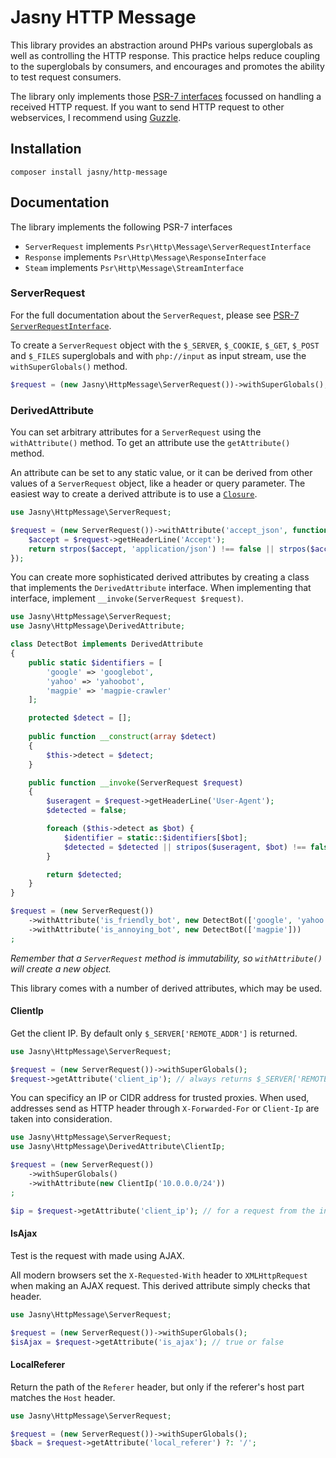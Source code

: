 # Jasny HTTP Message

This library provides an abstraction around PHPs various superglobals as well as controlling the HTTP response. This
practice helps reduce coupling to the superglobals by consumers, and encourages and promotes the ability to test request
consumers.

The library only implements those [PSR-7 interfaces](http://www.php-fig.org/psr/psr-7/) focussed on handling a received
HTTP request. If you want to send HTTP request to other webservices, I recommend using
[Guzzle](http://docs.guzzlephp.org/).

## Installation

    composer install jasny/http-message

## Documentation

The library implements the following PSR-7 interfaces

 * `ServerRequest` implements `Psr\Http\Message\ServerRequestInterface`
 * `Response` implements `Psr\Http\Message\ResponseInterface`
 * `Steam` implements `Psr\Http\Message\StreamInterface`

### ServerRequest

For the full documentation about the `ServerRequest`, please see
[PSR-7 `ServerRequestInterface`](http://www.php-fig.org/psr/psr-7/#3-2-1-psr-http-message-serverrequestinterface).

To create a `ServerRequest` object with the `$_SERVER`, `$_COOKIE`, `$_GET`, `$_POST` and `$_FILES` superglobals and
with `php://input` as input stream, use the `withSuperGlobals()` method.

```php
$request = (new Jasny\HttpMessage\ServerRequest())->withSuperGlobals();
```

### DerivedAttribute

You can set arbitrary attributes for a `ServerRequest` using the `withAttribute()` method. To get an attribute use the
`getAttribute()` method.

An attribute can be set to any static value, or it can be derived from other values of a `ServerRequest` object, like a
header or query parameter. The easiest way to create a derived attribute is to use a
[`Closure`](http://www.php.net/closure).

```php
use Jasny\HttpMessage\ServerRequest;

$request = (new ServerRequest())->withAttribute('accept_json', function(ServerRequest $request) {
    $accept = $request->getHeaderLine('Accept');
    return strpos($accept, 'application/json') !== false || strpos($accept, '*/*') !== false;
});
```

You can create more sophisticated derived attributes by creating a class that implements the `DerivedAttribute`
interface. When implementing that interface, implement `__invoke(ServerRequest $request)`. 

```php
use Jasny\HttpMessage\ServerRequest;
use Jasny\HttpMessage\DerivedAttribute;

class DetectBot implements DerivedAttribute
{
    public static $identifiers = [
        'google' => 'googlebot',
        'yahoo' => 'yahoobot',
        'magpie' => 'magpie-crawler'
    ];

    protected $detect = [];
    
    public function __construct(array $detect)
    {
        $this->detect = $detect;
    }

    public function __invoke(ServerRequest $request)
    {
        $useragent = $request->getHeaderLine('User-Agent');
        $detected = false;

        foreach ($this->detect as $bot) {
            $identifier = static::$identifiers[$bot];
            $detected = $detected || stripos($useragent, $bot) !== false;
        }

        return $detected;
    }
}

$request = (new ServerRequest())
    ->withAttribute('is_friendly_bot', new DetectBot(['google', 'yahoo']))
    ->withAttribute('is_annoying_bot', new DetectBot(['magpie']))
;
```

_Remember that a `ServerRequest` method is immutability, so `withAttribute()` will create a new object._

This library comes with a number of derived attributes, which may be used.

#### ClientIp

Get the client IP. By default only `$_SERVER['REMOTE_ADDR']` is returned.

```php
use Jasny\HttpMessage\ServerRequest;

$request = (new ServerRequest())->withSuperGlobals();
$request->getAttribute('client_ip'); // always returns $_SERVER['REMOTE_ADDR']
```

You can specificy an IP or CIDR address for trusted proxies. When used, addresses send as HTTP header through
`X-Forwarded-For` or `Client-Ip` are taken into consideration.

```php
use Jasny\HttpMessage\ServerRequest;
use Jasny\HttpMessage\DerivedAttribute\ClientIp;

$request = (new ServerRequest())
    ->withSuperGlobals()
    ->withAttribute(new ClientIp('10.0.0.0/24'))
;

$ip = $request->getAttribute('client_ip'); // for a request from the internal network, use the `X-Forwarded-For` header
```

#### IsAjax

Test is the request with made using AJAX.

All modern browsers set the `X-Requested-With` header to `XMLHttpRequest` when making an AJAX request. This derived
attribute simply checks that header.

```php
use Jasny\HttpMessage\ServerRequest;

$request = (new ServerRequest())->withSuperGlobals();
$isAjax = $request->getAttribute('is_ajax'); // true or false
```

#### LocalReferer

Return the path of the `Referer` header, but only if the referer's host part matches the `Host` header.

```php
use Jasny\HttpMessage\ServerRequest;

$request = (new ServerRequest())->withSuperGlobals();
$back = $request->getAttribute('local_referer') ?: '/';
```


